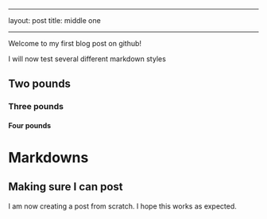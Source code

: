 
---

layout: post
title: middle one

---

Welcome to my first blog post on github!  

I will now test several different markdown styles  

## Two pounds  

### Three pounds  
 
#### Four pounds  

# Markdowns  

## Making sure I can post  

I am now creating a post from scratch. I hope this works as expected.

